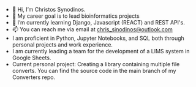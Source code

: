 - 👋 Hi, I’m Christos Synodinos.
- 👀 My career goal is to lead bioinformatics projects
- 🌱 I’m currently learning Django, Javascript (REACT) and REST API's.
- 📫 You can reach me via email at chris_sinodinos@outlook.com
- I am proficient in Python, Jupyter Notebooks, and SQL both through personal projects and work experience. 
- I am currently leading a team for the development of a LIMS system in Google Sheets.
- Current personal project: Creating a library containing multiple file converts. You can find the source code in the main branch of my Converters repo.  

<!---
CSynodinos/CSynodinos is a ✨ special ✨ repository because its `README.md` (this file) appears on your GitHub profile.
You can click the Preview link to take a look at your changes.
--->
